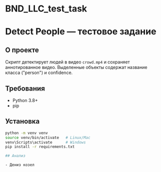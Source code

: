 # BND_LLC_test_task
# Detect People — тестовое задание

## О проекте
Скрипт детектирует людей в видео `crowd.mp4` и сохраняет аннотированное видео. Выделенные объекты содержат название класса ("person") и confidence.

## Требования
- Python 3.8+
- pip

## Установка
```bash
python -m venv venv
source venv/bin/activate   # Linux/Mac
venv\Scripts\activate      # Windows
pip install -r requirements.txt

## Анализ

- Дениз козел